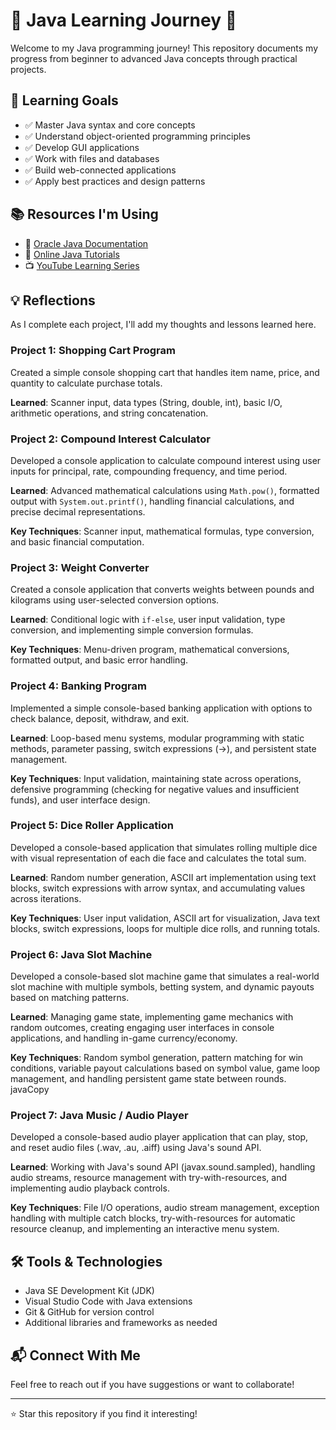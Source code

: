 # 🚀 Java Learning Journey 🚀

Welcome to my Java programming journey! This repository documents my progress from beginner to advanced Java concepts through practical projects.

## 🎯 Learning Goals

- ✅ Master Java syntax and core concepts
- ✅ Understand object-oriented programming principles
- ✅ Develop GUI applications
- ✅ Work with files and databases
- ✅ Build web-connected applications
- ✅ Apply best practices and design patterns


## 📚 Resources I'm Using

- 📖 [Oracle Java Documentation](https://docs.oracle.com/en/java/)
- 📱 [Online Java Tutorials](https://www.w3schools.com/java/default.asp)
- 📺 [YouTube Learning Series](https://youtube.com/playlist?list=PLZPZq0r_RZOOj_NOZYq_R2PECIMglLemc&si=LZt-2GgdvEjWzv3s)

## 💡 Reflections

As I complete each project, I'll add my thoughts and lessons learned here.

### Project 1: Shopping Cart Program
Created a simple console shopping cart that handles item name, price, and quantity to calculate purchase totals.

**Learned**: Scanner input, data types (String, double, int), basic I/O, arithmetic operations, and string concatenation.

### Project 2: Compound Interest Calculator
Developed a console application to calculate compound interest using user inputs for principal, rate, compounding frequency, and time period.

**Learned**: Advanced mathematical calculations using `Math.pow()`, formatted output with `System.out.printf()`, handling financial calculations, and precise decimal representations.

**Key Techniques**: Scanner input, mathematical formulas, type conversion, and basic financial computation.

### Project 3: Weight Converter
Created a console application that converts weights between pounds and kilograms using user-selected conversion options.

**Learned**: Conditional logic with `if-else`, user input validation, type conversion, and implementing simple conversion formulas.

**Key Techniques**: Menu-driven program, mathematical conversions, formatted output, and basic error handling.

### Project 4: Banking Program
Implemented a simple console-based banking application with options to check balance, deposit, withdraw, and exit.

**Learned**: Loop-based menu systems, modular programming with static methods, parameter passing, switch expressions (->), and persistent state management.

**Key Techniques**: Input validation, maintaining state across operations, defensive programming (checking for negative values and insufficient funds), and user interface design.

### Project 5: Dice Roller Application
Developed a console-based application that simulates rolling multiple dice with visual representation of each die face and calculates the total sum.

**Learned**: Random number generation, ASCII art implementation using text blocks, switch expressions with arrow syntax, and accumulating values across iterations.

**Key Techniques**: User input validation, ASCII art for visualization, Java text blocks, switch expressions, loops for multiple dice rolls, and running totals.

### Project 6: Java Slot Machine
Developed a console-based slot machine game that simulates a real-world slot machine with multiple symbols, betting system, and dynamic payouts based on matching patterns.

**Learned**: Managing game state, implementing game mechanics with random outcomes, creating engaging user interfaces in console applications, and handling in-game currency/economy.

**Key Techniques**: Random symbol generation, pattern matching for win conditions, variable payout calculations based on symbol value, game loop management, and handling persistent game state between rounds.
javaCopy

### Project 7: Java Music / Audio Player
Developed a console-based audio player application that can play, stop, and reset audio files (.wav, .au, .aiff) using Java's sound API.

**Learned**: Working with Java's sound API (javax.sound.sampled), handling audio streams, resource management with try-with-resources, and implementing audio playback controls.

**Key Techniques**: File I/O operations, audio stream management, exception handling with multiple catch blocks, try-with-resources for automatic resource cleanup, and implementing an interactive menu system.

## 🛠️ Tools & Technologies

- Java SE Development Kit (JDK)
- Visual Studio Code with Java extensions
- Git & GitHub for version control
- Additional libraries and frameworks as needed

## 📬 Connect With Me

Feel free to reach out if you have suggestions or want to collaborate!

---

⭐ Star this repository if you find it interesting!